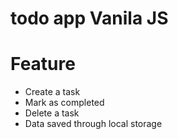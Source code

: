 # todo app Vanila JS

<h1>Feature</h1>
  
<ul>
  <li>Create a task</li>
  <li>Mark as completed</li>
  <li>Delete a task</li>
  <li>Data saved through local storage</li>
</ul>








